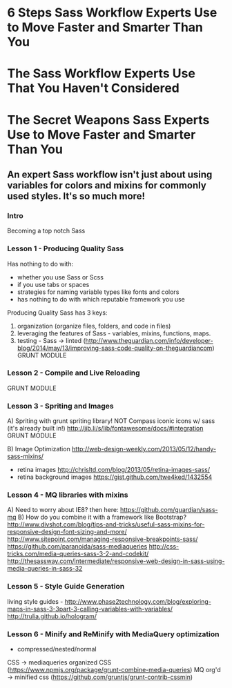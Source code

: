 # 6 Steps Sass Workflow Experts Use to Move Faster and Smarter Than You
# The Sass Workflow Experts Use That You Haven't Considered
# The Secret Weapons Sass Experts Use to Move Faster and Smarter Than You

## An expert Sass workflow isn't just about using variables for colors and mixins for commonly used styles. It's so much more!

### Intro

Becoming a top notch Sass 

### Lesson 1 - Producing Quality Sass

Has nothing to do with:
- whether you use Sass or Scss
- if you use tabs or spaces
- strategies for naming variable types like fonts and colors
- has nothing to do with which reputable framework you use

Producing Quality Sass has 3 keys:
1. organization (organize files, folders, and code in files)
2. leveraging the features of Sass - variables, mixins, functions, maps.
3. testing - Sass -> linted (http://www.theguardian.com/info/developer-blog/2014/may/13/improving-sass-code-quality-on-theguardiancom) GRUNT MODULE


### Lesson 2 - Compile and Live Reloading

GRUNT MODULE

### Lesson 3 - Spriting and Images

A) Spriting
with grunt spriting library! NOT Compass
iconic icons w/ sass (it's already built in!)
http://jib.li/s/lib/fontawesome/docs/#integration
GRUNT MODULE

B) Image Optimization
http://web-design-weekly.com/2013/05/12/handy-sass-mixins/
- retina images
	http://chrisltd.com/blog/2013/05/retina-images-sass/
- retina background images
	https://gist.github.com/twe4ked/1432554

### Lesson 4 - MQ libraries with mixins

A) Need to worry about IE8? then here: https://github.com/guardian/sass-mq
B) How do you combine it with a framework like Bootstrap?
http://www.divshot.com/blog/tips-and-tricks/useful-sass-mixins-for-responsive-design-font-sizing-and-more/
http://www.sitepoint.com/managing-responsive-breakpoints-sass/
https://github.com/paranoida/sass-mediaqueries
http://css-tricks.com/media-queries-sass-3-2-and-codekit/
http://thesassway.com/intermediate/responsive-web-design-in-sass-using-media-queries-in-sass-32

### Lesson 5 - Style Guide Generation

living style guides - http://www.phase2technology.com/blog/exploring-maps-in-sass-3-3part-3-calling-variables-with-variables/
http://trulia.github.io/hologram/

### Lesson 6 - Minify and ReMinify with MediaQuery optimization

- compressed/nested/normal

CSS -> mediaqueries organized CSS (https://www.npmjs.org/package/grunt-combine-media-queries)
MQ org'd -> minified css (https://github.com/gruntjs/grunt-contrib-cssmin)

